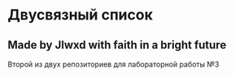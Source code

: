 # Двусвязный список

## Made by Jlwxd with faith in a bright future

Второй из двух репозиториев для лабораторной работы №3
